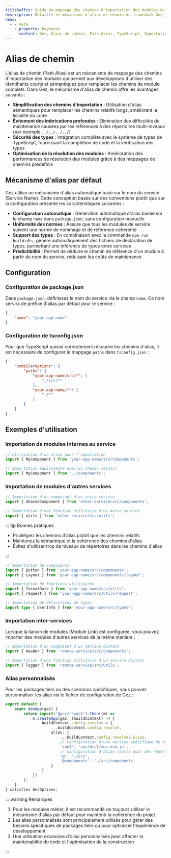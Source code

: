 ```yaml
---
titleSuffix: Guide de mappage des chemins d'importation des modules du framework Gez
description: Détaille le mécanisme d'alias de chemin du framework Gez, y compris la simplification des chemins d'importation, l'évitement des imbrications profondes, la sécurité des types et l'optimisation de la résolution des modules, aidant les développeurs à améliorer la maintenabilité du code.
head:
  - - meta
    - property: keywords
      content: Gez, Alias de chemin, Path Alias, TypeScript, Importation de modules, Mappage de chemin, Maintenabilité du code
---
```


# Alias de chemin

L'alias de chemin (Path Alias) est un mécanisme de mappage des chemins d'importation des modules qui permet aux développeurs d'utiliser des identifiants courts et sémantiques pour remplacer les chemins de module complets. Dans Gez, le mécanisme d'alias de chemin offre les avantages suivants :

- **Simplification des chemins d'importation** : Utilisation d'alias sémantiques pour remplacer les chemins relatifs longs, améliorant la lisibilité du code
- **Évitement des imbrications profondes** : Élimination des difficultés de maintenance causées par les références à des répertoires multi-niveaux (par exemple `../../../../`)
- **Sécurité des types** : Intégration complète avec le système de types de TypeScript, fournissant la complétion de code et la vérification des types
- **Optimisation de la résolution des modules** : Amélioration des performances de résolution des modules grâce à des mappages de chemins prédéfinis

## Mécanisme d'alias par défaut

Gez utilise un mécanisme d'alias automatique basé sur le nom du service (Service Name). Cette conception basée sur des conventions plutôt que sur la configuration présente les caractéristiques suivantes :

- **Configuration automatique** : Génération automatique d'alias basée sur le champ `name` dans `package.json`, sans configuration manuelle
- **Uniformité des normes** : Assure que tous les modules de service suivent une norme de nommage et de référence cohérente
- **Support des types** : En combinaison avec la commande `npm run build:dts`, génère automatiquement des fichiers de déclaration de types, permettant une inférence de types entre services
- **Prédictibilité** : Permet de déduire le chemin de référence d'un module à partir du nom du service, réduisant les coûts de maintenance

## Configuration

### Configuration de package.json

Dans `package.json`, définissez le nom du service via le champ `name`. Ce nom servira de préfixe d'alias par défaut pour le service :

```json title="package.json"
{
    "name": "your-app-name"
}
```

### Configuration de tsconfig.json

Pour que TypeScript puisse correctement résoudre les chemins d'alias, il est nécessaire de configurer le mappage `paths` dans `tsconfig.json` :

```json title="tsconfig.json"
{
    "compilerOptions": {
        "paths": {
            "your-app-name/src/*": [
                "./src/*"
            ],
            "your-app-name/*": [
                "./*"
            ]
        }
    }
}
```

## Exemples d'utilisation

### Importation de modules internes au service

```ts
// Utilisation d'un alias pour l'importation
import { MyComponent } from 'your-app-name/src/components';

// Importation équivalente avec un chemin relatif
import { MyComponent } from '../components';
```

### Importation de modules d'autres services

```ts
// Importation d'un composant d'un autre service
import { SharedComponent } from 'other-service/src/components';

// Importation d'une fonction utilitaire d'un autre service
import { utils } from 'other-service/src/utils';
```

::: tip Bonnes pratiques
- Privilégiez les chemins d'alias plutôt que les chemins relatifs
- Maintenez la sémantique et la cohérence des chemins d'alias
- Évitez d'utiliser trop de niveaux de répertoires dans les chemins d'alias

:::

``` ts
// Importation de composants
import { Button } from 'your-app-name/src/components';
import { Layout } from 'your-app-name/src/components/layout';

// Importation de fonctions utilitaires
import { formatDate } from 'your-app-name/src/utils';
import { request } from 'your-app-name/src/utils/request';

// Importation de définitions de types
import type { UserInfo } from 'your-app-name/src/types';
```

### Importation inter-services

Lorsque la liaison de modules (Module Link) est configurée, vous pouvez importer des modules d'autres services de la même manière :

```ts
// Importation d'un composant d'un service distant
import { Header } from 'remote-service/src/components';

// Importation d'une fonction utilitaire d'un service distant
import { logger } from 'remote-service/src/utils';
```

### Alias personnalisés

Pour les packages tiers ou des scénarios spécifiques, vous pouvez personnaliser les alias via le fichier de configuration de Gez :

```ts title="src/entry.node.ts"
export default {
    async devApp(gez) {
        return import('@gez/rspack').then((m) =>
            m.createApp(gez, (buildContext) => {
                buildContext.config.resolve = {
                    ...buildContext.config.resolve,
                    alias: {
                        ...buildContext.config.resolve?.alias,
                        // Configuration d'une version spécifique de Vue pour la construction
                        'vue$': 'vue/dist/vue.esm.js',
                        // Configuration d'alias courts pour des répertoires fréquemment utilisés
                        '@': './src',
                        '@components': './src/components'
                    }
                }
            })
        );
    }
} satisfies GezOptions;
```

::: warning Remarques
1. Pour les modules métier, il est recommandé de toujours utiliser le mécanisme d'alias par défaut pour maintenir la cohérence du projet
2. Les alias personnalisés sont principalement utilisés pour gérer des besoins spécifiques de packages tiers ou pour optimiser l'expérience de développement
3. Une utilisation excessive d'alias personnalisés peut affecter la maintenabilité du code et l'optimisation de la construction

:::